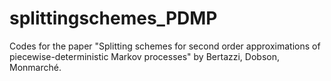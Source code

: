 # splittingschemes_PDMP
Codes for the paper "Splitting schemes for second order approximations of piecewise-deterministic Markov processes" by Bertazzi, Dobson, Monmarché.
